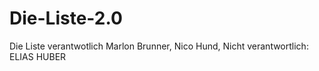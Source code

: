 # Die-Liste-2.0
Die Liste verantwotlich Marlon Brunner, Nico Hund, Nicht verantwortlich: ELIAS HUBER
